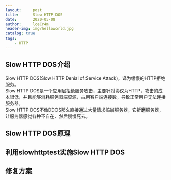 ```yaml
---
layout:     post
title:      Slow HTTP DOS
date:       2020-05-08
author:     lceCr4m
header-img: img/helloworld.jpg
catalog: true
tags:
    - HTTP
---
```


## Slow HTTP DOS介绍
Slow HTTP DOS(Slow HTTP Denial of Service Attack)，译为缓慢的HTTP拒绝服务。  
Slow HTTP DOS是一个应用层拒绝服务攻击，主要针对协议为HTTP，攻击的成本很低，并且能够消耗服务器端资源，占用客户端连接数，导致正常用户无法连接服务器。  
Slow HTTP DOS不像DDOS那么直接通过大量请求搞崩服务器，它折磨服务器，让服务器感觉各种不自在，然后慢慢死去。

## Slow HTTP DOS原理  

## 利用slowhttptest实施Slow HTTP DOS  

## 修复方案  
